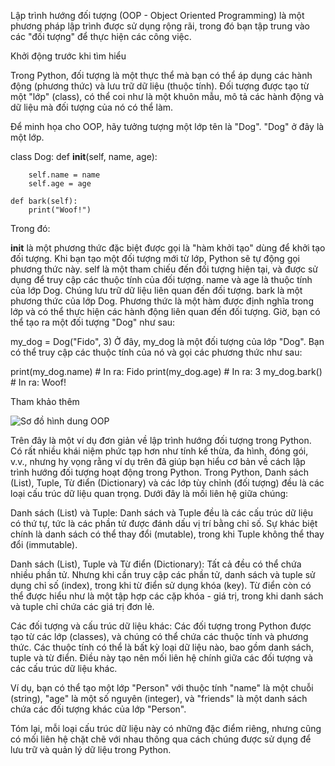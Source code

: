 Lập trình hướng đối tượng (OOP - Object Oriented Programming) là một phương pháp lập trình được sử dụng rộng rãi, trong đó bạn tập trung vào các "đối tượng" để thực hiện các công việc.

Khởi động trước khi tìm hiểu

Trong Python, đối tượng là một thực thể mà bạn có thể áp dụng các hành động (phương thức) và lưu trữ dữ liệu (thuộc tính). Đối tượng được tạo từ một "lớp" (class), có thể coi như là một khuôn mẫu, mô tả các hành động và dữ liệu mà đối tượng của nó có thể làm.

Để minh họa cho OOP, hãy tưởng tượng một lớp tên là "Dog". "Dog" ở đây là một lớp.

class Dog:
    def __init__(self, name, age):
    
        self.name = name
        self.age = age

    def bark(self):
        print("Woof!")

Trong đó:

__init__ là một phương thức đặc biệt được gọi là "hàm khởi tạo" dùng để khởi tạo đối tượng. Khi bạn tạo một đối tượng mới từ lớp, Python sẽ tự động gọi phương thức này.
self là một tham chiếu đến đối tượng hiện tại, và được sử dụng để truy cập các thuộc tính của đối tượng.
name và age là thuộc tính của lớp Dog. Chúng lưu trữ dữ liệu liên quan đến đối tượng.
bark là một phương thức của lớp Dog. Phương thức là một hàm được định nghĩa trong lớp và có thể thực hiện các hành động liên quan đến đối tượng.
Giờ, bạn có thể tạo ra một đối tượng "Dog" như sau:

my_dog = Dog("Fido", 3)
Ở đây, my_dog là một đối tượng của lớp "Dog". Bạn có thể truy cập các thuộc tính của nó và gọi các phương thức như sau:

print(my_dog.name) # In ra: Fido
print(my_dog.age)  # In ra: 3
my_dog.bark()      # In ra: Woof!

Tham khảo thêm

![Sơ đồ hình dung OOP](https://pynative.com/wp-content/uploads/2021/08/class_and_objects.jpg)

Trên đây là một ví dụ đơn giản về lập trình hướng đối tượng trong Python. Có rất nhiều khái niệm phức tạp hơn như tính kế thừa, đa hình, đóng gói, v.v., nhưng hy vọng rằng ví dụ trên đã giúp bạn hiểu cơ bản về cách lập trình hướng đối tượng hoạt động trong Python.
Trong Python, Danh sách (List), Tuple, Từ điển (Dictionary) và các lớp tùy chỉnh (đối tượng) đều là các loại cấu trúc dữ liệu quan trọng. Dưới đây là mối liên hệ giữa chúng:

Danh sách (List) và Tuple: Danh sách và Tuple đều là các cấu trúc dữ liệu có thứ tự, tức là các phần tử được đánh dấu vị trí bằng chỉ số. Sự khác biệt chính là danh sách có thể thay đổi (mutable), trong khi Tuple không thể thay đổi (immutable).

Danh sách (List), Tuple và Từ điển (Dictionary): Tất cả đều có thể chứa nhiều phần tử. Nhưng khi cần truy cập các phần tử, danh sách và tuple sử dụng chỉ số (index), trong khi từ điển sử dụng khóa (key). Từ điển còn có thể được hiểu như là một tập hợp các cặp khóa - giá trị, trong khi danh sách và tuple chỉ chứa các giá trị đơn lẻ.

Các đối tượng và cấu trúc dữ liệu khác: Các đối tượng trong Python được tạo từ các lớp (classes), và chúng có thể chứa các thuộc tính và phương thức. Các thuộc tính có thể là bất kỳ loại dữ liệu nào, bao gồm danh sách, tuple và từ điển. Điều này tạo nên mối liên hệ chính giữa các đối tượng và các cấu trúc dữ liệu khác.

Ví dụ, bạn có thể tạo một lớp "Person" với thuộc tính "name" là một chuỗi (string), "age" là một số nguyên (integer), và "friends" là một danh sách chứa các đối tượng khác của lớp "Person".

Tóm lại, mỗi loại cấu trúc dữ liệu này có những đặc điểm riêng, nhưng cũng có mối liên hệ chặt chẽ với nhau thông qua cách chúng được sử dụng để lưu trữ và quản lý dữ liệu trong Python.
